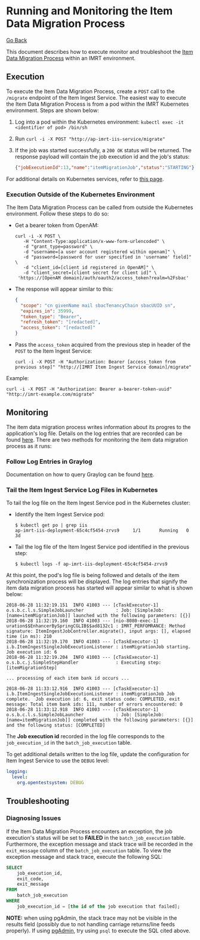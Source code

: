# Running and Monitoring the Item Data Migration Process

[Go Back](../README.md)

This document describes how to execute monitor and troubleshoot the [Item Data Migration Process](./item-migration.md) within an IMRT environment.

## Execution
To execute the Item Data Migration Process, create a `POST` call to the `/migrate` endpoint of the Item Ingest Service.  The easiest way to execute the Item Data Migration Process is from a pod within the IMRT Kubernetes environment.  Steps are shown below:

1. Log into a pod within the Kubernetes environment:  `kubectl exec -it <identifier of pod> /bin/sh`
2. Run `curl -i -X POST "http://ap-imrt-iis-service/migrate"`
3. If the job was started successfully, a `200 OK` status will be returned.  The response payload will contain the job execution id and the job's status:

	```json
	{"jobExecutionId":13,"name":"itemMigrationJob","status":"STARTING"}
	```

For additional details on Kubernetes services, refer to [this page](https://kubernetes.io/docs/concepts/services-networking/service/).

### Execution Outside of the Kubernetes Environment
The Item Data Migration Process can be called from outside the Kubernetes environment.  Follow these steps to do so:

* Get a bearer token from OpenAM:

	```
	curl -i -X POST \
	   -H "Content-Type:application/x-www-form-urlencoded" \
	   -d "grant_type=password" \
	   -d "username=[a user account registered within openam]" \
	   -d "password=[password for user specified in 'username' field]" \
	   -d "client_id=[client id registered in OpenAM]" \
	   -d "client_secret=[client secret for client id]" \
	 'https://[OpenAM domain]/auth/oauth2/access_token?realm=%2Fsbac'
    ```

* The response will appear similar to this:

	```json
	{
	  "scope": "cn givenName mail sbacTenancyChain sbacUUID sn",
	  "expires_in": 35999,
	  "token_type": "Bearer",
	  "refresh_token": "[redacted]",
	  "access_token": "[redacted]"
	}
	```

* Pass the `access_token` acquired from the previous step in header of the `POST` to the Item Ingest Service:

	```
	curl -i -X POST -H "Authorization: Bearer [access_token from previous step]" "http://[IMRT Item Ingest Service domain]/migrate"
	```

Example:

```
curl -i -X POST -H "Authorization: Bearer a-bearer-token-uuid" "http://imrt-example.com/migrate"
```

## Monitoring
The item data migration process writes information about its progres to the application's log file.  Details on the log entries that are recorded can be found [here](./logging.md).  There are two methods for monitoring the item data migration process as it runs:

### Follow Log Entries in Graylog
Documentation on how to query Graylog can be found [here](http://docs.graylog.org/en/2.4/pages/queries.html).

### Tail the Item Ingest Service Log Files in Kubernetes
To tail the log file on the Item Ingest Service pod in the Kubernetes cluster:

* Identify the Item Ingest Service pod:

	```
	$ kubectl get po | grep iis
	ap-imrt-iis-deployment-65c4cf5454-zrvs9     1/1       Running   0          3d

	```

* Tail the log file of the Item Ingest Service pod identified in the previous step:

	```
	$ kubectl logs -f ap-imrt-iis-deployment-65c4cf5454-zrvs9
	```

At this point, the pod's log file is being followed and details of the item synchronization process will be displayed.  The log entries that signify the item data migration process has started will appear similar to what is shown below:

```
2018-06-28 11:32:19.151  INFO 41003 --- [cTaskExecutor-1] o.s.b.c.l.s.SimpleJobLauncher            : Job: [SimpleJob: [name=itemMigrationJob]] launched with the following parameters: [{}]
2018-06-28 11:32:19.160  INFO 41003 --- [nio-8080-exec-1] uration$$EnhancerBySpringCGLIB$$ad8132c1 : IMRT_PERFOMRANCE: Method signature: ItemIngestJobController.migrate(), input args: [], elapsed time (in ms): 210
2018-06-28 11:32:19.170  INFO 41003 --- [cTaskExecutor-1] i.b.ItemIngestSingleJobExecutionListener : itemMigrationJob starting.  Job execution id: 6
2018-06-28 11:32:19.204  INFO 41003 --- [cTaskExecutor-1] o.s.b.c.j.SimpleStepHandler              : Executing step: [itemMigrationStep]

... processing of each item bank id occurs ...

2018-06-28 11:33:12.916  INFO 41003 --- [cTaskExecutor-1] i.b.ItemIngestSingleJobExecutionListener : itemMigrationJob Job complete.  Job execution id: 6, exit status code: COMPLETED, exit message: Total item bank ids: 111, number of errors encountered: 0
2018-06-28 11:33:12.918  INFO 41003 --- [cTaskExecutor-1] o.s.b.c.l.s.SimpleJobLauncher            : Job: [SimpleJob: [name=itemMigrationJob]] completed with the following parameters: [{}] and the following status: [COMPLETED]

```

The **Job execution id** recorded in the log file corresponds to the `job_execution_id` in the `batch_job_execution` table.

To get additional details written to the log file, update the configuration for Item Ingest Service to use the `DEBUG` level:

```yaml
logging:
  level:
    org.opentestsystem: DEBUG
```

## Troubleshooting

### Diagnosing Issues
If the Item Data Migration Process encounters an exception, the job execution's status will be set to **FAILED** in the `batch_job_execution` table.  Furthermore, the exception message and stack trace will be recorded in the `exit_message` column of the `batch_job_execution` table.  To view the exception message and stack trace, execute the following SQL:

```sql
SELECT
    job_execution_id,
    exit_code,
    exit_message
FROM
    batch_job_execution
WHERE
    job_execution_id = [the id of the job execution that failed];
```

**NOTE:** when using pgAdmin, the stack trace may not be visible in the results field (possibly due to not handling carriage returns/line feeds properly).  If using [pgAdmin](https://www.pgadmin.org/download/), try using `psql` to execute the SQL cited above.

